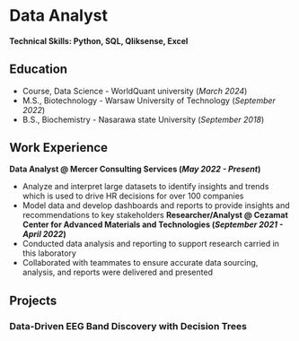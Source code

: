 # Data Analyst

#### Technical Skills: Python, SQL, Qliksense, Excel

## Education
- Course, Data Science - WorldQuant university (_March 2024_)								       		
- M.S., Biotechnology - Warsaw University of Technology (_September 2022_)	 			        		
- B.S., Biochemistry - Nasarawa state University (_September 2018_)

## Work Experience
**Data Analyst @ Mercer Consulting Services (_May 2022 - Present_)**
- Analyze and interpret large datasets to identify insights and trends which is used to drive HR decisions for over 100 companies
- Model data and develop dashboards and reports to provide insights and recommendations to key stakeholders
**Researcher/Analyst @ Cezamat Center for Advanced Materials and Technologies (_September 2021 - April 2022_)**
- Conducted data analysis and reporting to support research carried in this laboratory
- Collaborated with teammates to ensure accurate data sourcing, analysis, and reports were delivered and presented

## Projects
### Data-Driven EEG Band Discovery with Decision Trees
